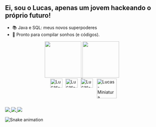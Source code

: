 ## Ei, sou o Lucas, apenas um jovem hackeando o próprio futuro!

- 📚 Java e SQL: meus novos superpoderes
- 🚀 Pronto para compilar sonhos (e códigos).

<div style="display: flex; justify-content: center; align-items: center; gap: 10px;">
  <a href="http://github.com/lcsalvess">
  <img height="120em" src="https://github-readme-stats.vercel.app/api?username=lcsalvess&show_icons=true&count_private=true&hide=stars,contribs,prs&theme=transparent"/>
  <img height="120em" src="https://github-readme-stats.vercel.app/api/top-langs/?username=lcsalvess&layout=donut&theme=transparent&hide_title=true"/>
</div>

<div style="display: flex; justify-content: center; gap: 10px;"><br>
  <img alt="Lucas-Java" height="30" width="40" src="https://cdn.jsdelivr.net/gh/devicons/devicon@latest/icons/java/java-original.svg"/>
  <img alt="Lucas-Spring" height="30" width="40" src="https://cdn.jsdelivr.net/gh/devicons/devicon@latest/icons/spring/spring-original.svg"/>
  <img alt="Lucas-SQL Server" height="30" width="40" src="https://cdn.jsdelivr.net/gh/devicons/devicon@latest/icons/microsoftsqlserver/microsoftsqlserver-plain-wordmark.svg"/>
  <img align="right" alt="Lucas-Miniatura" src="https://i.ibb.co/B7RmwfZ/1745696011987.jpg" style="width: 65px; height: auto;" />
</div>

##
<div> 
  <a href="https://instagram.com/lcsalvess" target="_blank">
    <img src="https://img.shields.io/badge/-Instagram-%23E4405F?style=for-the-badge&logo=instagram&logoColor=white" />
  </a>
  <a href="mailto:lucas0asm@outlook.com">
    <img src="https://img.shields.io/badge/-Mail-%23333?style=for-the-badge&logo=gmail&logoColor=white" />
  </a>
  <a href="https://linkedin.com/in/lcsalvess" target="_blank">
    <img src="https://img.shields.io/badge/-LinkedIn-%230077B5?style=for-the-badge&logo=linkedin&logoColor=white" />
  </a> 
</div>

![Snake animation](https://github.com/lcsalvess/lcsalvess/blob/output/github-contribution-grid-snake.svg)
